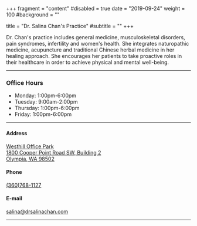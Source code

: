 +++
fragment = "content"
#disabled = true
date = "2019-09-24"
weight = 100
#background = ""

title = "Dr. Salina Chan's Practice"
#subtitle = ""
+++

Dr. Chan's practice includes general medicine, musculoskeletal disorders, pain syndromes, infertility and women's health. She integrates naturopathic medicine, acupuncture and traditional Chinese herbal medicine in her healing approach. She encourages her patients to take proactive roles in their healthcare in order to achieve physical and mental well-being.

---

### Office Hours
* Monday: 1:00pm-6:00pm
* Tuesday: 9:00am-2:00pm
* Thursday: 1:00pm-6:00pm
* Friday: 1:00pm-6:00pm

---

#### Address
[Westhill Office Park<br>
1800 Cooper Point Road SW, Building 2<br>
Olympia, WA 98502](https://www.google.com/maps/place/1800+Cooper+Point+Rd+SW+%23+2,+Olympia,+WA+98502)

#### Phone
[(360)768-1127](tel:+13607681127)

#### E-mail
[salina@drsalinachan.com](mailto:salina@drsalinachan.com)

---
